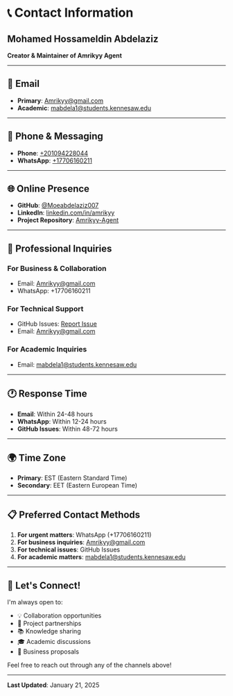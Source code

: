 # 📞 Contact Information

## Mohamed Hossameldin Abdelaziz
**Creator & Maintainer of Amrikyy Agent**

---

## 📧 Email
- **Primary**: [Amrikyy@gmail.com](mailto:Amrikyy@gmail.com)
- **Academic**: [mabdela1@students.kennesaw.edu](mailto:mabdela1@students.kennesaw.edu)

---

## 📱 Phone & Messaging
- **Phone**: [+201094228044](tel:+201094228044)
- **WhatsApp**: [+17706160211](https://wa.me/17706160211)

---

## 🌐 Online Presence
- **GitHub**: [@Moeabdelaziz007](https://github.com/Moeabdelaziz007)
- **LinkedIn**: [linkedin.com/in/amrikyy](https://www.linkedin.com/in/amrikyy)
- **Project Repository**: [Amrikyy-Agent](https://github.com/Moeabdelaziz007/Amrikyy-Agent)

---

## 💼 Professional Inquiries

### For Business & Collaboration
- Email: Amrikyy@gmail.com
- WhatsApp: +17706160211

### For Technical Support
- GitHub Issues: [Report Issue](https://github.com/Moeabdelaziz007/Amrikyy-Agent/issues)
- Email: Amrikyy@gmail.com

### For Academic Inquiries
- Email: mabdela1@students.kennesaw.edu

---

## 🕐 Response Time
- **Email**: Within 24-48 hours
- **WhatsApp**: Within 12-24 hours
- **GitHub Issues**: Within 48-72 hours

---

## 🌍 Time Zone
- **Primary**: EST (Eastern Standard Time)
- **Secondary**: EET (Eastern European Time)

---

## 📋 Preferred Contact Methods

1. **For urgent matters**: WhatsApp (+17706160211)
2. **For business inquiries**: Amrikyy@gmail.com
3. **For technical issues**: GitHub Issues
4. **For academic matters**: mabdela1@students.kennesaw.edu

---

## 🤝 Let's Connect!

I'm always open to:
- 💡 Collaboration opportunities
- 🚀 Project partnerships
- 📚 Knowledge sharing
- 🎓 Academic discussions
- 💼 Business proposals

Feel free to reach out through any of the channels above!

---

**Last Updated**: January 21, 2025
